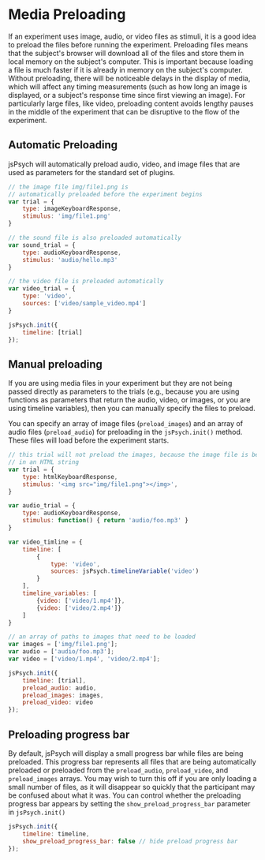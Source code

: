# Media Preloading

If an experiment uses image, audio, or video files as stimuli, it is a good idea to preload the files before running the experiment. Preloading files means that the subject's browser will download all of the files and store them in local memory on the subject's computer. This is important because loading a file is much faster if it is already in memory on the subject's computer. Without preloading, there will be noticeable delays in the display of media, which will affect any timing measurements (such as how long an image is displayed, or a subject's response time since first viewing an image). For particularly large files, like video, preloading content avoids lengthy pauses in the middle of the experiment that can be disruptive to the flow of the experiment.

## Automatic Preloading

jsPsych will automatically preload audio, video, and image files that are used as parameters for the standard set of plugins.

```javascript
// the image file img/file1.png is
// automatically preloaded before the experiment begins
var trial = {
	type: imageKeyboardResponse,
	stimulus: 'img/file1.png'
}

// the sound file is also preloaded automatically
var sound_trial = {
	type: audioKeyboardResponse,
	stimulus: 'audio/hello.mp3'
}

// the video file is preloaded automatically
var video_trial = {
	type: 'video',
	sources: ['video/sample_video.mp4']
}

jsPsych.init({
	timeline: [trial]
});
```

## Manual preloading

If you are using media files in your experiment but they are not being passed directly as parameters to the trials (e.g., because you are using functions as parameters that return the audio, video, or images, or you are using timeline variables), then you can manually specify the files to preload.

You can specify an array of image files (`preload_images`) and an array of audio files (`preload_audio`) for preloading in the `jsPsych.init()` method. These files will load before the experiment starts.

```javascript
// this trial will not preload the images, because the image file is being used
// in an HTML string
var trial = {
	type: htmlKeyboardResponse,
	stimulus: '<img src="img/file1.png"></img>',
}

var audio_trial = {
	type: audioKeyboardResponse,
	stimulus: function() { return 'audio/foo.mp3' }
}

var video_timline = {
	timeline: [
		{
			type: 'video',
			sources: jsPsych.timelineVariable('video')
		}
	],
	timeline_variables: [
		{video: ['video/1.mp4']},
		{video: ['video/2.mp4']}
	]
}

// an array of paths to images that need to be loaded
var images = ['img/file1.png'];
var audio = ['audio/foo.mp3'];
var video = ['video/1.mp4', 'video/2.mp4'];

jsPsych.init({
	timeline: [trial],
	preload_audio: audio,
	preload_images: images,
	preload_video: video
});

```

## Preloading progress bar

By default, jsPsych will display a small progress bar while files are being preloaded. This progress bar represents all files that are being automatically preloaded or preloaded from the `preload_audio`, `preload_video`, and `preload_images` arrays. You may wish to turn this off if you are only loading a small number of files, as it will disappear so quickly that the participant may be confused about what it was. You can control whether the preloading progress bar appears by setting the `show_preload_progress_bar` parameter in `jsPsych.init()`

```javascript
jsPsych.init({
	timeline: timeline,
	show_preload_progress_bar: false // hide preload progress bar
});
```
